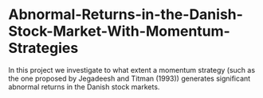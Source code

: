 # Abnormal-Returns-in-the-Danish-Stock-Market-With-Momentum-Strategies
In this project we investigate to what extent a momentum strategy (such as the one proposed by Jegadeesh and Titman (1993)) generates significant abnormal returns in the Danish stock markets.
